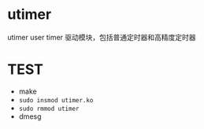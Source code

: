 
# utimer
utimer user timer 驱动模块，包括普通定时器和高精度定时器  

# TEST
* make  
* `sudo insmod utimer.ko`  
* `sudo rmmod utimer`  
* dmesg
